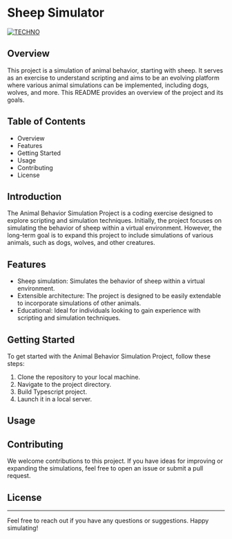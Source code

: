 # Sheep Simulator

[![TECHNO](https://img.shields.io/static/v1?label=TypeScript&message=10.0&color=blue)](https://www.typescriptlang.org/) 

## Overview

This project is a simulation of animal behavior, starting with sheep. It serves as an exercise to understand scripting and aims to be an evolving platform where various animal simulations can be implemented, including dogs, wolves, and more. This README provides an overview of the project and its goals.

## Table of Contents

- Overview
- Features
- Getting Started
- Usage
- Contributing
- License

## Introduction

The Animal Behavior Simulation Project is a coding exercise designed to explore scripting and simulation techniques. Initially, the project focuses on simulating the behavior of sheep within a virtual environment. However, the long-term goal is to expand this project to include simulations of various animals, such as dogs, wolves, and other creatures.

## Features

- Sheep simulation: Simulates the behavior of sheep within a virtual environment.
- Extensible architecture: The project is designed to be easily extendable to incorporate simulations of other animals.
- Educational: Ideal for individuals looking to gain experience with scripting and simulation techniques.

## Getting Started

To get started with the Animal Behavior Simulation Project, follow these steps:

1. Clone the repository to your local machine.
2. Navigate to the project directory.
3. Build Typescript project.
4. Launch it in a local server.

## Usage



## Contributing

We welcome contributions to this project. If you have ideas for improving or expanding the simulations, feel free to open an issue or submit a pull request. 

## License


---

Feel free to reach out if you have any questions or suggestions. Happy simulating!

